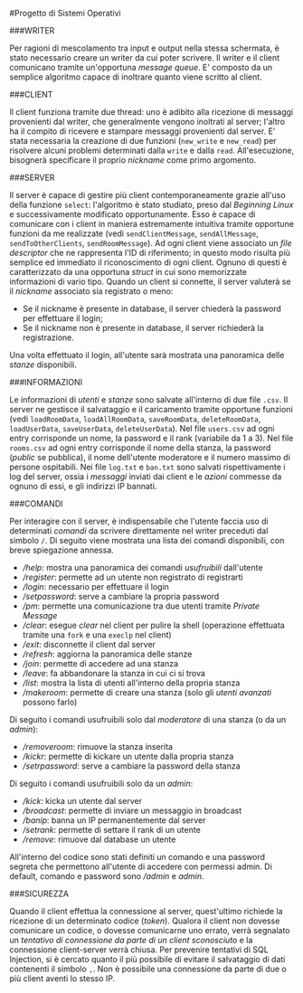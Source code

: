 #Progetto di Sistemi Operativi

###WRITER

Per ragioni di mescolamento tra input e output nella stessa schermata, è stato necessario creare un writer da cui poter scrivere. Il writer e il client comunicano tramite un'opportuna *message queue*. E' composto da un semplice algoritmo capace di inoltrare quanto viene scritto al client.

###CLIENT

Il client funziona tramite due thread: uno è adibito alla ricezione di messaggi provenienti dal writer, che generalmente vengono inoltrati al server; l'altro ha il compito di ricevere e stampare messaggi provenienti dal server. E' stata necessaria la creazione di due funzioni (`new_write` e `new_read`) per risolvere alcuni problemi determinati dalla `write` e dalla `read`.
All'esecuzione, bisognerà specificare il proprio *nickname* come primo argomento. 

###SERVER

Il server è capace di gestire più client contemporaneamente grazie all'uso della funzione `select`: l'algoritmo è stato studiato, preso dal *Beginning Linux* e successivamente modificato opportunamente. Esso è capace di comunicare con i client in maniera estremamente intuitiva tramite opportune funzioni da me realizzate (vedi `sendClientMessage`, `sendAllMessage`, `sendToOtherClients`, `sendRoomMessage`).
Ad ogni client viene associato un *file descriptor* che ne rappresenta l'ID di riferimento; in questo modo risulta più semplice ed immediato il riconoscimento di ogni client. Ognuno di questi è caratterizzato da una opportuna *struct* in cui sono memorizzate informazioni di vario tipo.
Quando un client si connette, il server valuterà se il *nickname* associato sia registrato o meno:

* Se il nickname è presente in database, il server chiederà la password per effettuare il login;
* Se il nickname non è presente in database, il server richiederà la registrazione.

Una volta effettuato il login, all'utente sarà mostrata una panoramica delle *stanze* disponibili.

###INFORMAZIONI

Le informazioni di *utenti* e *stanze* sono salvate all'interno di due file `.csv`. Il server ne gestisce il salvataggio e il caricamento tramite opportune funzioni (vedi `loadRoomData`, `loadAllRoomData`, `saveRoomData`, `deleteRoomData`, `loadUserData`, `saveUserData`, `deleteUserData`). Nel file `users.csv` ad ogni entry corrisponde un nome, la password e il rank (variabile da 1 a 3). Nel file `rooms.csv` ad ogni entry corrisponde il nome della stanza, la password (*public* se pubblica), il nome dell'utente moderatore e il numero massimo di persone ospitabili. Nei file `log.txt` e `ban.txt` sono salvati rispettivamente i log del server, ossia i *messaggi* inviati dai client e le *azioni* commesse da ognuno di essi, e gli indirizzi IP bannati.

###COMANDI

Per interagire con il server, è indispensabile che l'utente faccia uso di determinati *comandi* da scrivere direttamente nel writer preceduti dal simbolo `/`. Di seguito viene mostrata una lista dei comandi disponibili, con breve spiegazione annessa.

- */help*: mostra una panoramica dei comandi *usufruibili* dall'utente
- */register*: permette ad un utente non registrato di registrarti
- */login*: necessario per effettuare il login
- */setpassword*: serve a cambiare la propria password
- */pm*: permette una comunicazione tra due utenti tramite *Private Message*
- */clear*: esegue *clear* nel client per pulire la shell (operazione effettuata tramite una `fork` e una `execlp` nel client)
- */exit*: disconnette il client dal server
- */refresh*: aggiorna la panoramica delle stanze
- */join*: permette di accedere ad una stanza
- */leave*: fa abbandonare la stanza in cui ci si trova
- */list*: mostra la lista di utenti all'interno della propria stanza
- */makeroom*: permette di creare una stanza (solo gli *utenti avanzati* possono farlo)

Di seguito i comandi usufruibili solo dal *moderatore* di una stanza (o da un *admin*):

- */removeroom*: rimuove la stanza inserita
- */kickr*: permette di kickare un utente dalla propria stanza
- */setrpassword*: serve a cambiare la password della stanza

Di seguito i comandi usufruibili solo da un *admin*:

- */kick*: kicka un utente dal server
- */broadcast*: permette di inviare un messaggio in broadcast
- */banip*: banna un IP permanentemente dal server
- */setrank*: permette di settare il rank di un utente
- */remove*: rimuove dal database un utente

All'interno del codice sono stati definiti un comando e una password segreta che permettono all'utente di accedere con permessi admin. Di default, comando e password sono */admin* e *admin*.

###SICUREZZA

Quando il client effettua la connessione al server, quest'ultimo richiede la ricezione di un determinato codice (*token*). Qualora il client non dovesse comunicare un codice, o dovesse comunicarne uno errato, verrà segnalato un *tentativo di connessione da parte di un client sconosciuto* e la connessione client-server verrà chiusa. Per prevenire tentativi di SQL Injection, si è cercato quanto il più possibile di evitare il salvataggio di dati contenenti il simbolo `,`. Non è possibile una connessione da parte di due o più client aventi lo stesso IP.
